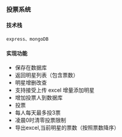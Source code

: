 ### 投票系统
#### 技术栈 
    express、mongoDB
#### 实现功能
* 保存在数据库
* 返回明星列表（包含票数）
* 明星增删改查
* 支持接受上传 excel 增量添加明星
* 增加投票人到数据库
* 投票
* 每人每天最多投3票
* 凌晨0时清零投票限制
* 导出excel,当前明星的票数（按照票数降序）


